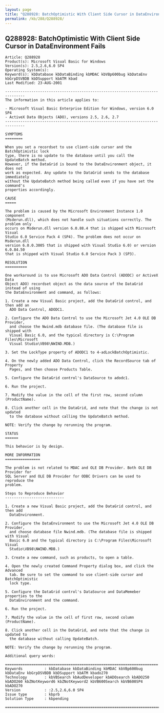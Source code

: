```yaml
---
layout: page
title: "Q288928: BatchOptimistic With Client Side Cursor in DataEnvironment Fails"
permalink: /kb/288/Q288928/
---
```


## Q288928: BatchOptimistic With Client Side Cursor in DataEnvironment Fails

	Article: Q288928
	Product(s): Microsoft Visual Basic for Windows
	Version(s): 2.5,2.6,6.0 SP4
	Operating System(s): 
	Keyword(s): kbDatabase kbDataBinding kbMDAC kbVBp600bug kbDataEnv kbGrpDSVBDB kbDSupport kbATM kbad
	Last Modified: 23-AUG-2001
	
	-------------------------------------------------------------------------------
	The information in this article applies to:
	
	- Microsoft Visual Basic Enterprise Edition for Windows, version 6.0 SP4 
	- ActiveX Data Objects (ADO), versions 2.5, 2.6, 2.7 
	-------------------------------------------------------------------------------
	
	SYMPTOMS
	========
	
	When you set a recordset to use client-side cursor and the BatchOptimistic lock
	type, there is no update to the database until you call the UpdateBatch method.
	However, if the DataGrid is bound to the DataEnvironment object, it does not
	work as expected. Any update to the DataGrid sends to the database immediately
	without the UpdateBatch method being called even if you have set the command's
	properties accordingly.
	
	CAUSE
	=====
	
	The problem is caused by the Microsoft Environment Instance 1.0 component
	(Msderun.dll), which does not handle such situations correctly. The problem only
	occurs on Msderun.dll version 6.0.88.4 that is shipped with Microsoft Visual
	Studio 6.0 Service Pack 4 (SP4). The problem does not occur on Msderun.dll
	version 6.0.0.3005 that is shipped with Visual Studio 6.0) or version 6.0.84.50
	that is shipped with Visual Studio 6.0 Service Pack 3 (SP3).
	
	RESOLUTION
	==========
	
	One workaround is to use Microsoft ADO Data Control (ADODC) or ActiveX Data
	Object ADO) recordset object as the data source of the DataGrid instead of using
	the DataEnvironment and command, as follows:
	
	1. Create a new Visual Basic project, add the DataGrid control, and then add an
	  ADO Data Control, ADODC1.
	
	2. Configure the ADO Data Control to use the Microsoft Jet 4.0 OLE DB Provider,
	  and choose the Nwind.mdb database file. (The database file is shipped with
	  Visual Basic 6.0, and the typical directory is C:\Program Files\Microsoft
	  Visual Studio\VB98\NWIND.MDB.)
	
	3. Set the LockType property of ADODC1 to 4-adLockBatchOptimistic.
	
	4. On the newly added ADO Data Control, click the RecordSource tab of Property
	  Pages, and then choose Products Table.
	
	5. Configure the DataGrid control's DataSource to adodc1.
	
	6. Run the project.
	
	7. Modify the value in the cell of the first row, second column (ProductName).
	
	8. Click another cell in the DataGrid, and note that the change is not updated
	  to the database without calling the UpdateBatch method.
	
	NOTE: Verify the change by rerunning the program.
	
	STATUS
	======
	
	This behavior is by design.
	
	MORE INFORMATION
	================
	
	The problem is not related to MDAC and OLE DB Provider. Both OLE DB Provider for
	SQL Server and OLE DB Provider for ODBC Drivers can be used to reproduce the
	problem.
	
	Steps to Reproduce Behavior
	---------------------------
	
	1. Create a new Visual Basic project, add the DataGrid control, and then add
	  DataEnvironment.
	
	2. Configure the DataEnvironment to use the Microsoft Jet 4.0 OLE DB Provider,
	  and choose database file Nwind.mdb. (The database file is shipped with Visual
	  Basic 6.0 and the typical directory is C:\Program Files\Microsoft Visual
	  Studio\VB98\NWIND.MDB.)
	
	3. Create a new command, such as products, to open a table.
	
	4. Open the newly created Command Property dialog box, and click the Advanced
	  tab. Be sure to set the command to use client-side cursor and BatchOptimistic
	  lock type.
	
	5. Configure the DataGrid control's DataSource and DataMemeber properties to the
	  DataEnvironment and the command.
	
	6. Run the project.
	
	7. Modify the value in the cell of first row, second column (ProductName).
	
	8. Click another cell in the DataGrid, and note that the change is updated to
	  the database without calling UpdateBatch.
	
	NOTE: Verify the change by rerunning the program.
	
	Additional query words:
	
	======================================================================
	Keywords          : kbDatabase kbDataBinding kbMDAC kbVBp600bug kbDataEnv kbGrpDSVBDB kbDSupport kbATM kbado270 
	Technology        : kbVBSearch kbAudDeveloper kbADOsearch kbADO250 kbADO260 kbZNotKeyword6 kbZNotKeyword2 kbVB600Search kbVB600SP4 kbADO270
	Version           : :2.5,2.6,6.0 SP4
	Issue type        : kbprb
	Solution Type     : kbpending
	
	=============================================================================
	
